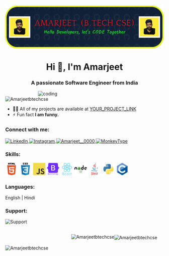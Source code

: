 ![logo](https://github.com/Amarjeetbtechcse/Amarjeetbtechcse/blob/main/github-header-image%20(1).png)

<h1 align="center">Hi 👋, I'm Amarjeet</h1>
<h3 align="center">A passionate Software Engineer from India</h3>

<img align="right" alt="coding" width="400" src="https://dribbble.com/shots/24971423-CodeHS-responsive?utm_source=Clipboard_Shot&utm_campaign=ui_migulko&utm_content=CodeHS%20responsive&utm_medium=Social_Share&utm_source=Clipboard_Shot&utm_campaign=ui_migulko&utm_content=CodeHS%20responsive&utm_medium=Social_Share">

<p align="left"> 
  <img src="https://komarev.com/ghpvc/?username=Amarjeetbtechcse&label=Profile%20views&color=0e75b6&style=flat" alt="Amarjeetbtechcse" /> 
</p>

- 👨‍💻 All of my projects are available at [YOUR_PROJECT_LINK](YOUR_PROJECT_LINK)  
- ⚡ Fun fact **I am funny.**

<h3 align="left">Connect with me:</h3>
<p align="left">
  <a href="https://www.linkedin.com/in/amarjeetbtechcse/" target="blank">
    <img align="center" src="https://raw.githubusercontent.com/rahuldkjain/github-profile-readme-generator/master/src/images/icons/Social/linked-in-alt.svg" alt="LinkedIn" height="30" width="40" />
  </a>
  <a href="https://www.instagram.com/amarjeet_0378" target="blank">
    <img align="center" src="https://raw.githubusercontent.com/rahuldkjain/github-profile-readme-generator/master/src/images/icons/Social/instagram.svg" alt="Instagram" height="30" width="40" />
  </a>
  <a href="https://x.com/Amarjeet__0000" target="blank">
    <img align="center" src="https://raw.githubusercontent.com/rahuldkjain/github-profile-readme-generator/master/src/images/icons/Social/twitter.svg" alt="Amarjeet__0000" height="30" width="40" />
  </a>
  <a href="https://monkeytype.com/profile/amarjeet_type" target="blank">
    <img align="center" src="https://upload.wikimedia.org/wikipedia/commons/5/58/MonkeyType_logo.svg" alt="MonkeyType" height="30" width="40" />
  </a>
</p>

<h3 align="left">Skills:</h3>
<p align="left">
  <img src="https://raw.githubusercontent.com/devicons/devicon/master/icons/html5/html5-original-wordmark.svg" alt="HTML" width="40" height="40"/>
  <img src="https://raw.githubusercontent.com/devicons/devicon/master/icons/css3/css3-original-wordmark.svg" alt="CSS" width="40" height="40"/>
  <img src="https://raw.githubusercontent.com/devicons/devicon/master/icons/javascript/javascript-original.svg" alt="JavaScript" width="40" height="40"/>
  <img src="https://raw.githubusercontent.com/devicons/devicon/master/icons/bootstrap/bootstrap-plain-wordmark.svg" alt="Bootstrap" width="40" height="40"/>
  <img src="https://raw.githubusercontent.com/devicons/devicon/master/icons/react/react-original-wordmark.svg" alt="React" width="40" height="40"/>
  <img src="https://raw.githubusercontent.com/devicons/devicon/master/icons/nodejs/nodejs-original-wordmark.svg" alt="Node.js" width="40" height="40"/>
  <img src="https://raw.githubusercontent.com/devicons/devicon/master/icons/java/java-original-wordmark.svg" alt="Java" width="40" height="40"/>
  <img src="https://raw.githubusercontent.com/devicons/devicon/master/icons/python/python-original.svg" alt="Python" width="40" height="40"/>
  <img src="https://raw.githubusercontent.com/devicons/devicon/master/icons/c/c-original.svg" alt="C" width="40" height="40"/>
</p>

<h3 align="left">Languages:</h3>
<p align="left">
  <span>English</span> | <span>Hindi</span>
</p>

<h3 align="left">Support:</h3>
<p>
  <a href="YOUR_SUPPORT_LINK"> 
    <img align="left" src="https://cdn.buymeacoffee.com/buttons/v2/default-yellow.png" height="50" width="210" alt="Support" />
  </a>
</p>
<br><br>

<p>
  <img align="left" src="https://github-readme-stats.vercel.app/api/top-langs?username=Amarjeetbtechcse&show_icons=true&locale=en&layout=compact" alt="Amarjeetbtechcse" />
</p>

<p>
  <img align="center" src="https://github-readme-stats.vercel.app/api?username=Amarjeetbtechcse&show_icons=true&locale=en" alt="Amarjeetbtechcse" />
</p>

<p>
  <img align="center" src="https://github-readme-streak-stats.herokuapp.com/?user=Amarjeetbtechcse&" alt="Amarjeetbtechcse" />
</p>
